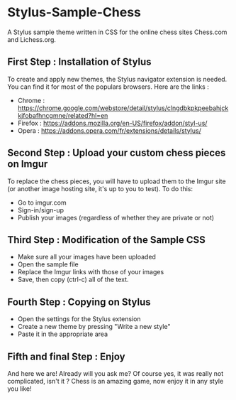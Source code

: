 # Stylus-Sample-Chess
A Stylus sample theme written in CSS for the online chess sites Chess.com and Lichess.org.

## First Step : Installation of Stylus
To create and apply new themes, the Stylus navigator extension is needed. You can find it for most of the populars browsers. Here are the links : 
- Chrome : https://chrome.google.com/webstore/detail/stylus/clngdbkpkpeebahjckkjfobafhncgmne/related?hl=en
- Firefox : https://addons.mozilla.org/en-US/firefox/addon/styl-us/
- Opera : https://addons.opera.com/fr/extensions/details/stylus/

## Second Step : Upload your custom chess pieces on Imgur
To replace the chess pieces, you will have to upload them to the Imgur site (or another image hosting site, it's up to you to test). To do this:
- Go to imgur.com
- Sign-in/sign-up
- Publish your images (regardless of whether they are private or not)

## Third Step : Modification of the Sample CSS
- Make sure all your images have been uploaded
- Open the sample file
- Replace the Imgur links with those of your images
- Save, then copy (ctrl-c) all of the text.

## Fourth Step : Copying on Stylus
- Open the settings for the Stylus extension
- Create a new theme by pressing "Write a new style" 
- Paste it in the appropriate area

## Fifth and final Step : Enjoy
And here we are! Already will you ask me? Of course yes, it was really not complicated, isn't it ? Chess is an amazing game, now enjoy it in any style you like!
